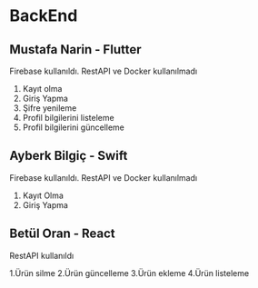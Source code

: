 # BackEnd
## Mustafa Narin - Flutter
Firebase kullanıldı. RestAPI ve Docker kullanılmadı

1. Kayıt olma
2. Giriş Yapma
3. Şifre yenileme
4. Profil bilgilerini listeleme
5. Profil bilgilerini güncelleme

## Ayberk Bilgiç - Swift
Firebase kullanıldı. RestAPI ve Docker kullanılmadı

1. Kayıt Olma
2. Giriş Yapma

## Betül Oran - React
RestAPI kullanıldı

1.Ürün silme
2.Ürün güncelleme
3.Ürün ekleme
4.Ürün listeleme
